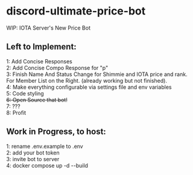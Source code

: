 # discord-ultimate-price-bot
WIP: IOTA Server's New Price Bot

## Left to Implement:
1: Add Concise Responses  
2: Add Concise Compo Response for "p"  
3: Finish Name And Status Change for Shimmie and IOTA price and rank. For Member List on the Right. (already working but not finished).  
4: Make everything configurable via settings file and env variables  
5: Code styling  
~~6: Open Source that bot!~~  
7: ???  
8: Profit  

## Work in Progress, to host:  
1: rename .env.example to .env  
2: add your bot token  
3: invite bot to server  
4: docker compose up -d --build
